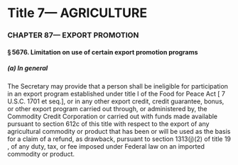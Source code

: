 
# Title 7— AGRICULTURE
### CHAPTER 87— EXPORT PROMOTION
#### § 5676. Limitation on use of certain export promotion programs
##### (a) In general

The Secretary may provide that a person shall be ineligible for participation in an export program established under title I of the Food for Peace Act [ 7 U.S.C. 1701 et seq.], or in any other export credit, credit guarantee, bonus, or other export program carried out through, or administered by, the Commodity Credit Corporation or carried out with funds made available pursuant to section 612c of this title with respect to the export of any agricultural commodity or product that has been or will be used as the basis for a claim of a refund, as drawback, pursuant to section 1313(j)(2) of title 19 , of any duty, tax, or fee imposed under Federal law on an imported commodity or product.
